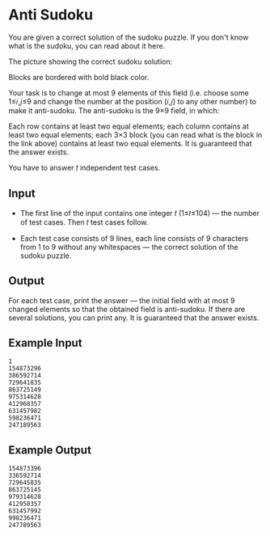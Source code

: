 # Anti Sudoku

You are given a correct solution of the sudoku puzzle. If you don't know what is the sudoku, you can read about it here.

The picture showing the correct sudoku solution:

Blocks are bordered with bold black color.

Your task is to change at most 9 elements of this field (i.e. choose some 1≤𝑖,𝑗≤9 and change the number at the position (𝑖,𝑗) to any other number) to make it anti-sudoku. The anti-sudoku is the 9×9 field, in which:

Each row contains at least two equal elements;
each column contains at least two equal elements;
each 3×3 block (you can read what is the block in the link above) contains at least two equal elements.
It is guaranteed that the answer exists.

You have to answer 𝑡 independent test cases.

## Input

- The first line of the input contains one integer 𝑡 (1≤𝑡≤104) — the number of test cases. Then 𝑡 test cases follow.

- Each test case consists of 9 lines, each line consists of 9 characters from 1 to 9 without any whitespaces — the correct solution of the sudoku puzzle.

## Output

For each test case, print the answer — the initial field with at most 9 changed elements so that the obtained field is anti-sudoku. If there are several solutions, you can print any. It is guaranteed that the answer exists.

## Example Input

```
1
154873296
386592714
729641835
863725149
975314628
412968357
631457982
598236471
247189563
```

## Example Output

```
154873396
336592714
729645835
863725145
979314628
412958357
631457992
998236471
247789563
```
